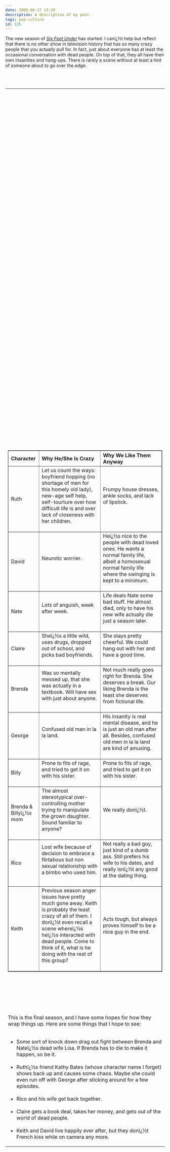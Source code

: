 ```yaml
---
date: 2005-06-17 13:29
description: A description of my post.
tags: pop-culture
id: 125
---
```

The new season of <a href="http://www.hbo.com/sixfeetunder/about/index.shtml" target="_blank"><i>Six Feet Under</i></a> has started.  I canï¿½t help but reflect that there is no other show in television history that has so many crazy people that you actually pull for.  In fact, just about everyone has at least the occasional conversation with dead people.  On top of that, they all have their own insanities and hang-ups.  There is rarely a scene without at least a hint of someone about to go over the edge.
<!--more--><br /><br /><table width=100%><tr><td><table ALIGN="left" BORDER=1 CELLSPACING=0 CELLPADDING=8 WIDTH="100%"><br />
<tr ALIGN="left" VALIGN="middle"><br />
	<th>Character</th><br />
	<th>Why He/She Is Crazy</th><br />
	<th>Why We Like Them Anyway</th><br />
</tr><br />
<tr ALIGN="left" VALIGN="middle"><br />
	<td width = 20%> Ruth </td><br />
	<td width = 40%> Let us count the ways:  boyfriend hopping (no shortage of men for this homely old lady), new-age self help, self-tourture over how difficult life is and over lack of closeness with her children. <br /><br /></td><br />
	<td width = 40%>Frumpy house dresses, ankle socks, and lack of lipstick.<br /><br /></td><br />
</tr><br />
<tr ALIGN="left" VALIGN="middle"><br />
	<td> David </td><br />
	<td> Neurotic worrier.  <br /><br /></td><br />
	<td> Heï¿½s nice to the people with dead loved ones.  He wants a normal family life, albeit a homosexual normal family life where the swinging is kept to a minimum.<br /><br /></td><br />
</tr><br />
<tr ALIGN="left" VALIGN="middle"><br />
	<td> Nate </td><br />
	<td> Lots of anguish, week after week.  <br /><br /></td><br />
	<td> Life deals Nate some bad stuff.  He almost died, only to have his new wife actually die just a season later.<br /><br /></td><br />
</tr><br />
<tr ALIGN="left" VALIGN="middle"><br />
	<td> Claire </td><br />
	<td> Sheï¿½s a little wild, uses drugs, dropped out of school, and picks bad boyfriends.  <br /><br /></td><br />
	<td> She stays pretty cheerful.  We could hang out with her and have a good time.<br /><br /></td><br />
</tr><br />
<tr ALIGN="left" VALIGN="middle"><br />
	<td> Brenda </td><br />
	<td> Was so mentally messed up, that she was actually in a textbook.  Will have sex with just about anyone.  <br /><br /></td><br />
	<td> Not much really goes right for Brenda.  She deserves a break.  Our liking Brenda is the least she deserves from fictional life.<br /><br /></td><br />
</tr><br />
<tr ALIGN="left" VALIGN="middle"><br />
	<td> George </td><br />
	<td> Confused old man in la la land.  <br /><br /></td><br />
	<td> His insanity is real mental disease, and he is just an old man after all.  Besides, confused old men in la la land are kind of amusing.<br /><br /></td><br />
</tr><br />
<tr ALIGN="left" VALIGN="middle"><br />
	<td> Billy </td><br />
	<td> Prone to fits of rage, and tried to get it on with his sister.  <br /><br /></td><br />
	<td> Prone to fits of rage, and tried to get it on with his sister.<br /><br /></td><br />
</tr><br />
<tr ALIGN="left" VALIGN="middle"><br />
	<td> Brenda & Billyï¿½s mom </td><br />
	<td> The almost stereotypical over-controlling mother trying to manipulate the grown daughter.  Sound familiar to anyone?  <br /><br /></td><br />
	<td> We really donï¿½t.<br /><br /></td><br />
</tr><br />
<tr ALIGN="left" VALIGN="middle"><br />
	<td> Rico </td><br />
	<td> Lost wife because of decision to embrace a flirtatious but non sexual relationship with a bimbo who used him.  <br /><br /></td><br />
	<td> Not really a bad guy, just kind of a dumb ass.  Still prefers his wife to his dates, and really isnï¿½t any good at the dating thing.<br /><br /></td><br />
</tr><br />
<tr ALIGN="left" VALIGN="middle"><br />
	<td> Keith </td><br />
	<td> Previous season anger issues have pretty much gone away.  Keith is probably the least crazy of all of them.  I donï¿½t even recall a scene whereï¿½s heï¿½s interacted with dead people.  Come to think of it, what is he doing with the rest of this group?  <br /><br /></td><br />
	<td> Acts tough, but always proves himself to be a nice guy in the end.<br /><br /></td><br />
</tr><br />
</table> </td></tr><tr><td><br />
<br />
<p>&nbsp;</p><br />
This is the final season, and I have some hopes for how they wrap things up.  Here are some things that I hope to see:<br />
<br />
<ul><li>Some sort of knock down drag out fight between Brenda and Nateï¿½s dead wife Lisa.  If Brenda has to die to make it happen, so be it.<br /><br /></li><li>Ruthï¿½s friend Kathy Bates (whose character name I forget) shows back up and causes some chaos.  Maybe she could even run off with George after sticking around for a few episodes.<br /><br /></li><li>Rico and his wife get back together.<br /><br /></li><li>Claire gets a book deal, takes her money, and gets out of the world of dead people.<br /><br /></li><li>Keith and David live happily ever after, but they donï¿½t French kiss while on camera any more.<br />
</li></ul></td></tr></table><br />

